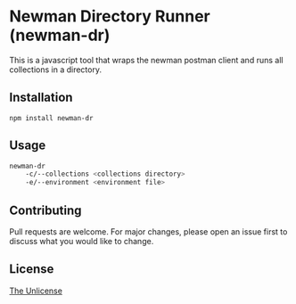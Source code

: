 # Newman Directory Runner (newman-dr)

This is a javascript tool that wraps the newman postman client and runs all collections in a directory.

## Installation

`npm install newman-dr`

## Usage

```bash
newman-dr 
    -c/--collections <collections directory> 
    -e/--environment <environment file>
```

## Contributing
Pull requests are welcome. For major changes, please open an issue first to discuss what you would like to change.

## License
[The Unlicense](https://choosealicense.com/licenses/unlicense/)